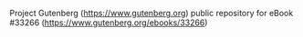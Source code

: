 Project Gutenberg (https://www.gutenberg.org) public repository for eBook #33266 (https://www.gutenberg.org/ebooks/33266)
